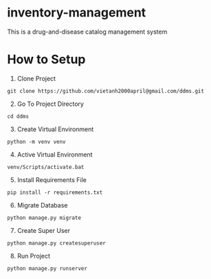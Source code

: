 # inventory-management
This is a drug-and-disease catalog management system

# How to Setup
1. Clone Project
```
git clone https://github.com/vietanh2000april@gmail.com/ddms.git
```

2. Go To Project Directory
```
cd ddms
```
3. Create Virtual Environment
```
python -m venv venv
```
4. Active Virtual Environment
```
venv/Scripts/activate.bat
```
5. Install Requirements File
```
pip install -r requirements.txt
```
6. Migrate Database
```
python manage.py migrate
```
7. Create Super User
```
python manage.py createsuperuser
```
8. Run Project
```
python manage.py runserver
```

